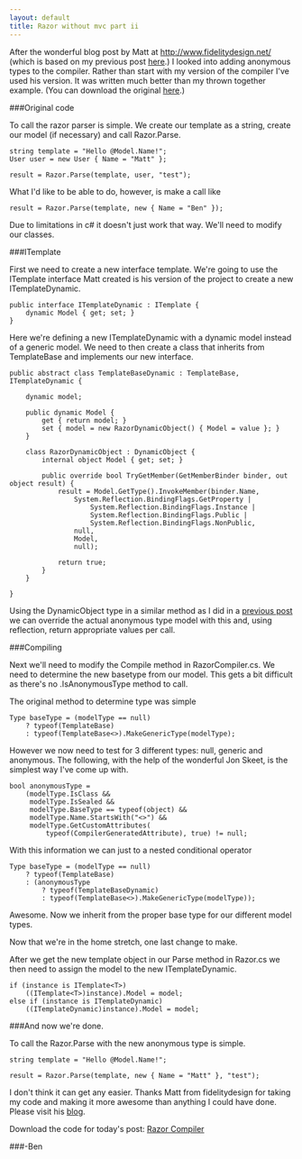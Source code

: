 ```yaml
---
layout: default
title: Razor without mvc part ii
---
```


After the wonderful blog post by Matt at <a href='http://www.fidelitydesign.net/'>http://www.fidelitydesign.net/</a> (which is based on my previous post <a href='http://buildstarted.com/2010/09/29/razor-view-engine-without-mvc-at-all/'>here</a>.) I looked into adding anonymous types to the compiler. Rather than start with my version of the compiler I've used his version. It was written much better than my thrown together example. (You can download the original <a href='http://www.fidelitydesign.net/?p=208'>here</a>.)

###Original code

To call the razor parser is simple. We create our template as a string, create our model (if necessary) and call Razor.Parse.

    string template = "Hello @Model.Name!";
    User user = new User { Name = "Matt" };

    result = Razor.Parse(template, user, "test");


What I'd like to be able to do, however, is make a call like 

    result = Razor.Parse(template, new { Name = "Ben" });

Due to limitations in c# it doesn't just work that way. We'll need to modify our classes.

###ITemplate

First we need to create a new interface template. We're going to use the ITemplate interface Matt created is his version of the project to create a new ITemplateDynamic.

    public interface ITemplateDynamic : ITemplate {
        dynamic Model { get; set; }
    }


Here we're defining a new ITemplateDynamic with a dynamic model instead of a generic model. We need to then create a class that inherits from TemplateBase and implements our new interface. 

    public abstract class TemplateBaseDynamic : TemplateBase, ITemplateDynamic {

        dynamic model;

        public dynamic Model {
            get { return model; }
            set { model = new RazorDynamicObject() { Model = value }; }
        }

        class RazorDynamicObject : DynamicObject {
            internal object Model { get; set; }

            public override bool TryGetMember(GetMemberBinder binder, out object result) {
                result = Model.GetType().InvokeMember(binder.Name,
                    System.Reflection.BindingFlags.GetProperty | 
                        System.Reflection.BindingFlags.Instance | 
                        System.Reflection.BindingFlags.Public | 
                        System.Reflection.BindingFlags.NonPublic,
                    null,
                    Model,
                    null);

                return true;
            }
        }

    }


Using the DynamicObject type in a similar method as I did in a <a href='http://buildstarted.com/2010/08/23/fun-with-dynamicobject-dynamic-and-the-settings-table/'>previous post</a> we can override the actual anonymous type model with this and, using reflection, return appropriate values per call.

###Compiling

Next we'll need to modify the Compile method in RazorCompiler.cs. We need to determine the new basetype from our model. This gets a bit difficult as there's no .IsAnonymousType method to call.

The original method to determine type was simple

    Type baseType = (modelType == null)
        ? typeof(TemplateBase)
        : typeof(TemplateBase<>).MakeGenericType(modelType);


However we now need to test for 3 different types: null, generic and anonymous. The following, with the help of the wonderful Jon Skeet, is the simplest way I've come up with.

    bool anonymousType = 
        (modelType.IsClass && 
         modelType.IsSealed && 
         modelType.BaseType == typeof(object) && 
         modelType.Name.StartsWith("<>") && 
         modelType.GetCustomAttributes(
             typeof(CompilerGeneratedAttribute), true) != null;


With this information we can just to a nested conditional operator

    Type baseType = (modelType == null)
        ? typeof(TemplateBase)
        : (anonymousType
            ? typeof(TemplateBaseDynamic)
            : typeof(TemplateBase<>).MakeGenericType(modelType));


Awesome. Now we inherit from the proper base type for our different model types.

Now that we're in the home stretch, one last change to make.

After we get the new template object in our Parse method in Razor.cs we then need to assign the model to the new ITemplateDynamic.

    if (instance is ITemplate<T>)
        ((ITemplate<T>)instance).Model = model;
    else if (instance is ITemplateDynamic)
        ((ITemplateDynamic)instance).Model = model;


###And now we're done.

To call the Razor.Parse with the new anonymous type is simple.

    string template = "Hello @Model.Name!";

    result = Razor.Parse(template, new { Name = "Matt" }, "test");


I don't think it can get any easier. Thanks Matt from fidelitydesign for taking my code and making it more awesome than anything I could have done. Please visit his <a href='http://www.fidelitydesign.net/'>blog</a>.

Download the code for today's post: <a href='http://buildstarted.com/wp-content/uploads/2010/11/Razor.zip'>Razor Compiler</a>

###-Ben